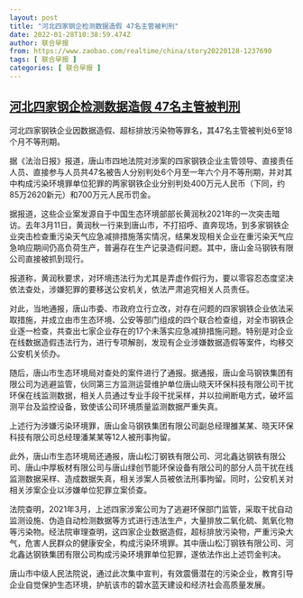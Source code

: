 ```yaml
---
layout: post
title: "河北四家钢企检测数据造假 47名主管被判刑"
date: 2022-01-28T10:38:59.474Z
author: 联合早报
from: https://www.zaobao.com/realtime/china/story20220128-1237690
tags: [ 联合早报 ]
categories: [ 联合早报 ]
---
```

<!--1643387160000-->
[河北四家钢企检测数据造假 47名主管被判刑](https://www.zaobao.com/realtime/china/story20220128-1237690)
------

<div>
<p>河北四家钢铁企业因数据造假、超标排放污染物等罪名，其47名主管被判处6至18个月不等刑期。</p><p>据《法治日报》报道，唐山市四地法院对涉案的四家钢铁企业主管领导、直接责任人员、直接参与人员共47名被告人分别判处6个月至一年六个月不等刑期，并对其中构成污染环境罪单位犯罪的两家钢铁企业分别判处400万元人民币（下同，约85万2620新元）和700万元人民币罚金。</p><p>据报道，这些企业案发源自于中国生态环境部部长黄润秋2021年的一次突击暗访。去年3月11日，黄润秋一行来到唐山市，不打招呼、直奔现场，到多家钢铁企业突击检查重污染天气应急减排措施落实情况，结果发现相关企业在重污染天气应急响应期间仍高负荷生产，普遍存在生产记录造假问题。其中，唐山金马钢铁有限公司直接被抓到现行。</p><section id="imu"><div id="dfp-ad-imu1">        </div></section><p>报道称，黄润秋要求，对环境违法行为尤其是弄虚作假行为，要以零容忍态度坚决依法查处，涉嫌犯罪的要移送公安机关，依法严肃追究相关人员责任。</p><p>对此，当地通报，唐山市委、市政府立行立改，对存在问题的四家钢铁企业依法采取措施，并成立由市生态环境、公安等部门组成的四个联合检查组，对全市钢铁企业逐一检查，共查出七家企业存在的17个未落实应急减排措施问题。特别是对企业在线数据造假违法行为，进行专项解剖，发现有企业涉嫌数据造假等案件，均移交公安机关侦办。</p><p>随后，唐山市生态环境局对查处的案件进行了通报。据通报，唐山金马钢铁集团有限公司为逃避监管，伙同第三方监测运营维护单位唐山晓天环保科技有限公司干扰环保在线监测数据，相关人员通过专业手段干扰采样，并以拉闸断电方式，破坏监测平台及监控设备，致使该公司环境质量监测数据严重失真。</p><div id="innity-in-post"></div><div id="dfp-ad-midarticlespecial">        </div><p>上述行为涉嫌污染环境罪，唐山金马钢铁集团有限公司副总经理雒某某、晓天环保科技有限公司总经理潘某某等12人被刑事拘留。</p><p>此外，唐山市生态环境局还通报，唐山松汀钢铁有限公司、河北鑫达钢铁有限公司、唐山中厚板材有限公司与唐山绿创节能环保设备有限公司的部分人员干扰在线监测数据采样、造成数据失真，相关涉案人员被依法刑事拘留。同时，公安机关对相关涉案企业以涉嫌单位犯罪立案侦查。</p><p>法院查明，2021年3月，上述四家涉案公司为了逃避环保部门监管，采取干扰自动监测设施、伪造自动检测数据等方式进行违法生产，大量排放二氧化硫、氮氧化物等污染物。经法院审理查明，这四家企业数据造假，超标排放污染物，严重污染大气，危害人民群众的健康安全，构成污染环境罪。其中唐山松汀钢铁有限公司、河北鑫达钢铁集团有限公司构成污染环境罪单位犯罪，遂依法作出上述罚金判决。</p><p>唐山市中级人民法院说，通过此次集中宣判，有效震慑潜在的污染企业，教育引导企业自觉保护生态环境，护航该市的碧水蓝天建设和经济社会高质量发展。</p>      <div class="cx_paywall_placeholder" id="sph_cdp_40"></div>
</div>

